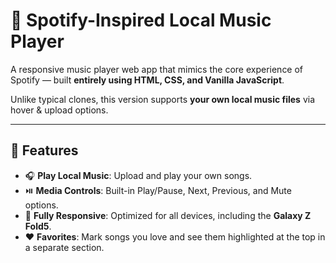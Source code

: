 # 🎵 Spotify-Inspired Local Music Player

A responsive music player web app that mimics the core experience of Spotify — built **entirely using HTML, CSS, and Vanilla JavaScript**.  

Unlike typical clones, this version supports **your own local music files** via hover & upload options.

---
## 🚀 Features

* 🎧 **Play Local Music**: Upload and play your own songs.
* ⏯️ **Media Controls**: Built-in Play/Pause, Next, Previous, and Mute options.
* 📱 **Fully Responsive**: Optimized for all devices, including the **Galaxy Z Fold5**.
* ❤️ **Favorites**: Mark songs you love and see them highlighted at the top in a separate section.
